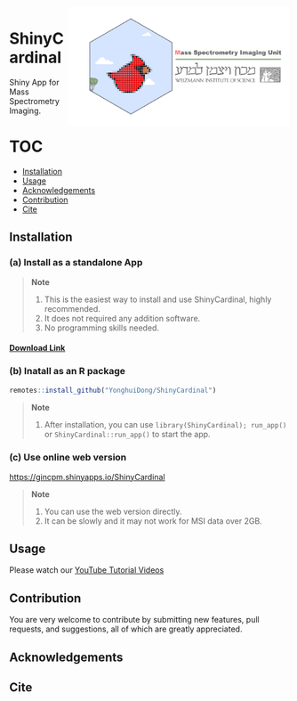 <img src="https://github.com/YonghuiDong/ShinyCardinal/blob/main/inst/app/www/img/logo.png" align="right" alt="" width="400" />

# ShinyCardinal
Shiny App for Mass Spectrometry Imaging.

# TOC
* [Installation](#installation)
* [Usage](#usage)
* [Acknowledgements](#acknowledgements)
* [Contribution](#contribution)
* [Cite](#cite)

## Installation

### (a) Install as a standalone App

>**Note**
>
>1. This is the easiest way to install and use ShinyCardinal, highly recommended.
>2. It does not required any addition software.
>3. No programming skills needed.

#### [Download Link](https://sourceforge.net/projects/shinycardinal/)


### (b) Inatall as an R package

```r
remotes::install_github("YonghuiDong/ShinyCardinal")
```
>**Note**
>
> 1. After installation, you can use `library(ShinyCardinal); run_app()` or `ShinyCardinal::run_app()` to start the app.

### (c) Use online web version

https://gincpm.shinyapps.io/ShinyCardinal

>**Note**
>
>1. You can use the web version directly.
>2. It can be slowly and it may not work for MSI data over 2GB.

## Usage

<i class="fa fa-youtube" aria-hidden="true"></i> 

Please watch our [YouTube Tutorial Videos](https://www.youtube.com/@MSI_WIS/videos)

## Contribution

You are very welcome to contribute by submitting new features, pull requests, and suggestions, all of which are greatly appreciated.

## Acknowledgements

## Cite

